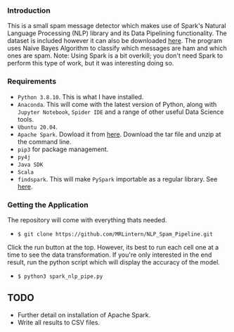 ### Introduction

This is a small spam message detector which makes use of Spark's Natural Language Processing (NLP) library and its Data Pipelining functionality. 
The dataset is included however it can also be downloaded [here](https://archive.ics.uci.edu/ml/datasets/SMS+Spam+Collection). The program uses Naive Bayes Algorithm to classify which messages are ham and which ones are spam. Note: Using Spark is a bit overkill; you don't need Spark to perform this type of work, but it was interesting doing so.

### Requirements

* `Python 3.8.10`. This is what I have installed.
* `Anaconda`. This will come with the latest version of Python, along with `Jupyter Notebook`, `Spider IDE` and a range of other useful Data Science tools.
* `Ubuntu 20.04`.
* `Apache Spark`. Dowload it from [here](https://spark.apache.org/downloads.html). Download the tar file and unzip at the command line.
* `pip3` for package management.
* `py4j`
* `Java SDK`
* `Scala`
* `findspark`. This will make `PySpark` importable as a regular library. See [here](https://pypi.org/project/findspark/).

### Getting the Application

The repository will come with everything thats needed.

* `$ git clone https://github.com/MRLintern/NLP_Spam_Pipeline.git`

Click the run button at the top. However, its best to run each cell one at a time to see the data transformation.
If you're only interested in the end result, run the python script which will display the accuracy of the model.

* `$ python3 spark_nlp_pipe.py`


## TODO

* Further detail on installation of Apache Spark.
* Write all results to CSV files.


